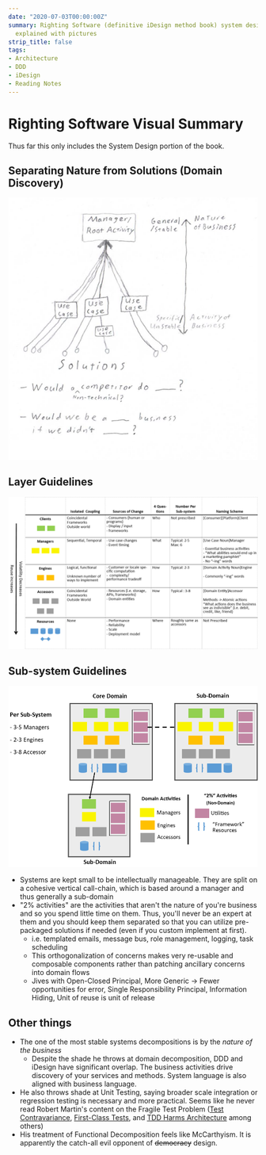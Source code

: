 ```yaml
---
date: "2020-07-03T00:00:00Z"
summary: Righting Software (definitive iDesign method book) system design principles
  explained with pictures
strip_title: false
tags:
- Architecture
- DDD
- iDesign
- Reading Notes
---
```


# Righting Software Visual Summary

Thus far this only includes the System Design portion of the book.

## Separating Nature from Solutions (Domain Discovery)
![Solution Scrubbing](../../static/post-media/IDesign-System/iDesignSolutionScubbing.png)

## Layer Guidelines
![Rule of Thumb Grid](../../static/post-media/IDesign-System/iDesignRuleofThumbGrid.png)

## Sub-system Guidelines
![Sub-system breakdown](../../static/post-media/IDesign-System/iDesignSubsystems.png)

 - Systems are kept small to be intellectually manageable. They are split on a cohesive vertical call-chain, which is based around a manager and thus generally a sub-domain
 - "2% activities" are the activities that aren't the nature of you're business and so you spend little time on them. Thus, you'll never be an expert at them and you should keep them separated so that you can utilize pre-packaged solutions if needed (even if you custom implement at first). 
   - i.e. templated emails, message bus, role management, logging, task scheduling
   - This orthogonalization of concerns makes very re-usable and composable components rather than patching ancillary concerns into domain flows
   - Jives with Open-Closed Principal, More Generic -> Fewer opportunities for error, Single Responsibility Principal, Information Hiding, Unit of reuse is unit of release

## Other things
 - The one of the most stable systems decompositions is by the *nature of the business*
   - Despite the shade he throws at domain decomposition, DDD and iDesign have significant overlap. The business activities drive discovery of your services and methods. System language is also aligned with business language.
 - He also throws shade at Unit Testing, saying broader scale integration or regression testing is necessary and more practical. Seems like he never read Robert Martin's content on the Fragile Test Problem ([Test Contravariance](https://blog.cleancoder.com/uncle-bob/2017/10/03/TestContravariance.html), [First-Class Tests](https://blog.cleancoder.com/uncle-bob/2017/05/05/TestDefinitions.html), and [TDD Harms Architecture](https://blog.cleancoder.com/uncle-bob/2017/03/03/TDD-Harms-Architecture.html) among others)
 - His treatment of Functional Decomposition feels like McCarthyism. It is apparently the catch-all evil opponent of ~~democracy~~ design.